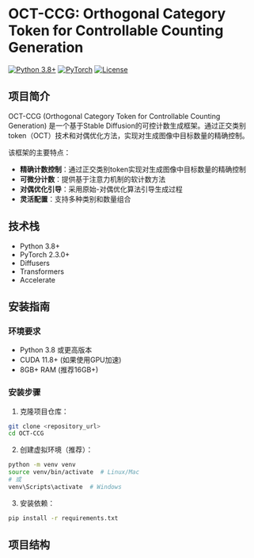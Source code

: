 # OCT-CCG: Orthogonal Category Token for Controllable Counting Generation

[![Python 3.8+](https://img.shields.io/badge/python-3.8+-blue.svg)](https://www.python.org/downloads/)
[![PyTorch](https://img.shields.io/badge/pytorch-2.3.0+-red.svg)](https://pytorch.org/)
[![License](https://img.shields.io/badge/license-MIT-green.svg)](LICENSE)

## 项目简介

OCT-CCG (Orthogonal Category Token for Controllable Counting Generation) 是一个基于Stable Diffusion的可控计数生成框架。通过正交类别token（OCT）技术和对偶优化方法，实现对生成图像中目标数量的精确控制。

该框架的主要特点：
- **精确计数控制**：通过正交类别token实现对生成图像中目标数量的精确控制
- **可微分计数**：提供基于注意力机制的软计数方法
- **对偶优化引导**：采用原始-对偶优化算法引导生成过程
- **灵活配置**：支持多种类别和数量组合

## 技术栈

- Python 3.8+
- PyTorch 2.3.0+
- Diffusers
- Transformers
- Accelerate

## 安装指南

### 环境要求

- Python 3.8 或更高版本
- CUDA 11.8+ (如果使用GPU加速)
- 8GB+ RAM (推荐16GB+)

### 安装步骤

1. 克隆项目仓库：
```bash
git clone <repository_url>
cd OCT-CCG
```

2. 创建虚拟环境（推荐）：
```bash
python -m venv venv
source venv/bin/activate  # Linux/Mac
# 或
venv\Scripts\activate  # Windows
```

3. 安装依赖：
```bash
pip install -r requirements.txt
```

## 项目结构